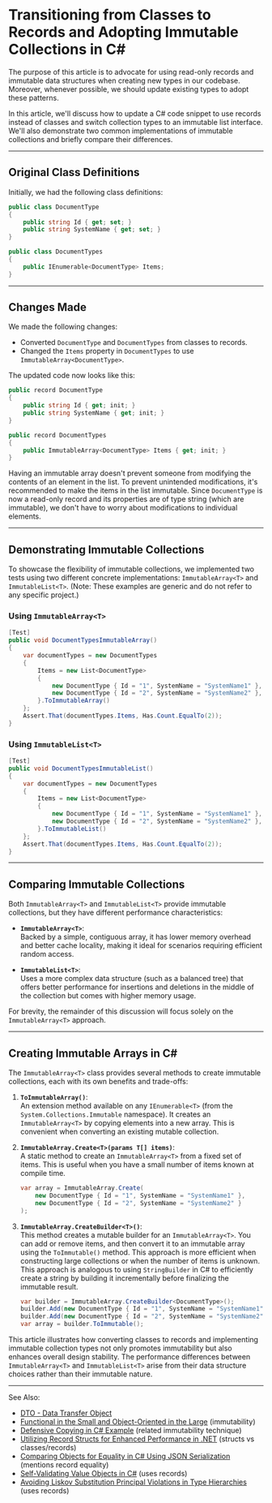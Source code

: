 # Transitioning from Classes to Records and Adopting Immutable Collections in C#

The purpose of this article is to advocate for using read-only records and immutable data structures when creating new
types in our codebase. Moreover, whenever possible, we should update existing types to adopt these patterns.

In this article, we'll discuss how to update a C# code snippet to use records instead of classes and switch collection
types to an immutable list interface. We'll also demonstrate two common implementations of immutable collections and
briefly compare their differences.

---

## Original Class Definitions

Initially, we had the following class definitions:

```C#
public class DocumentType
{
    public string Id { get; set; }
    public string SystemName { get; set; }
}

public class DocumentTypes
{
    public IEnumerable<DocumentType> Items;
}
```

---

## Changes Made

We made the following changes:

- Converted `DocumentType` and `DocumentTypes` from classes to records.
- Changed the `Items` property in `DocumentTypes` to use `ImmutableArray<DocumentType>`.

The updated code now looks like this:

```C#
public record DocumentType
{
    public string Id { get; init; }
    public string SystemName { get; init; }
}

public record DocumentTypes
{
    public ImmutableArray<DocumentType> Items { get; init; }
}
```

Having an immutable array doesn't prevent someone from modifying the contents of an element in the list. To prevent
unintended modifications, it's recommended to make the items in the list immutable. Since `DocumentType` is now a
read-only record and its properties are of type string (which are immutable), we don't have to worry about modifications
to individual elements.

---

## Demonstrating Immutable Collections

To showcase the flexibility of immutable collections, we implemented two tests using two different concrete
implementations: `ImmutableArray<T>` and `ImmutableList<T>`. (Note: These examples are generic and do not refer to any
specific project.)

### Using `ImmutableArray<T>`

```C#
[Test]
public void DocumentTypesImmutableArray()
{
    var documentTypes = new DocumentTypes
    {
        Items = new List<DocumentType>
        {
            new DocumentType { Id = "1", SystemName = "SystemName1" },
            new DocumentType { Id = "2", SystemName = "SystemName2" },
        }.ToImmutableArray()
    };
    Assert.That(documentTypes.Items, Has.Count.EqualTo(2));
}
```

### Using `ImmutableList<T>`

```C#
[Test]
public void DocumentTypesImmutableList()
{
    var documentTypes = new DocumentTypes
    {
        Items = new List<DocumentType>
        {
            new DocumentType { Id = "1", SystemName = "SystemName1" },
            new DocumentType { Id = "2", SystemName = "SystemName2" },
        }.ToImmutableList()
    };
    Assert.That(documentTypes.Items, Has.Count.EqualTo(2));
}
```

---

## Comparing Immutable Collections

Both `ImmutableArray<T>` and `ImmutableList<T>` provide immutable collections, but they have different performance
characteristics:

- **`ImmutableArray<T>`**:  
  Backed by a simple, contiguous array, it has lower memory overhead and better cache locality, making it ideal for
  scenarios requiring efficient random access.

- **`ImmutableList<T>`**:  
  Uses a more complex data structure (such as a balanced tree) that offers better performance for insertions and
  deletions in the middle of the collection but comes with higher memory usage.

For brevity, the remainder of this discussion will focus solely on the `ImmutableArray<T>` approach.

---

## Creating Immutable Arrays in C#

The `ImmutableArray<T>` class provides several methods to create immutable collections, each with its own benefits and
trade-offs:

1. **`ToImmutableArray()`**:  
   An extension method available on any `IEnumerable<T>` (from the `System.Collections.Immutable` namespace). It creates
   an `ImmutableArray<T>` by copying elements into a new array. This is convenient when converting an existing mutable
   collection.

2. **`ImmutableArray.Create<T>(params T[] items)`**:  
   A static method to create an `ImmutableArray<T>` from a fixed set of items. This is useful when you have a small
   number of items known at compile time.

   ```C#
   var array = ImmutableArray.Create(
       new DocumentType { Id = "1", SystemName = "SystemName1" },
       new DocumentType { Id = "2", SystemName = "SystemName2" }
   );
   ```

3. **`ImmutableArray.CreateBuilder<T>()`**:  
   This method creates a mutable builder for an `ImmutableArray<T>`. You can add or remove items, and then convert it to
   an immutable array using the `ToImmutable()` method. This approach is more efficient when constructing large
   collections or when the number of items is unknown. This approach is analogous to using `StringBuilder` in C# to
   efficiently create a string by building it incrementally before finalizing the immutable result.

   ```C#
   var builder = ImmutableArray.CreateBuilder<DocumentType>();
   builder.Add(new DocumentType { Id = "1", SystemName = "SystemName1" });
   builder.Add(new DocumentType { Id = "2", SystemName = "SystemName2" });
   var array = builder.ToImmutable();
   ```

This article illustrates how converting classes to records and implementing immutable collection types not only promotes
immutability but also enhances overall design stability. The performance differences between `ImmutableArray<T>` and
`ImmutableList<T>` arise from their data structure choices rather than their immutable nature.

---
See Also:
- [DTO - Data Transfer Object](DTO-Data-Transfer-Object.md)
- [Functional in the Small and Object-Oriented in the Large](Functional-in-the-Small-and-Object-Oriented-in-the-Large.md) (immutability)
- [Defensive Copying in C# Example](Defensive-Copying-in-C-Example.md) (related immutability technique)
- [Utilizing Record Structs for Enhanced Performance in .NET](Utilizing-Record-Structs-for-Enhanced-Performance-in-NET.md) (structs vs classes/records)
- [Comparing Objects for Equality in C# Using JSON Serialization](Comparing-Objects-for-Equality-in-C-Using-JSON-Serialization.md) (mentions record equality)
- [Self-Validating Value Objects in C#](Self-Validating-Value-Objects-in-C.md) (uses records)
- [Avoiding Liskov Substitution Principal Violations in Type Hierarchies](Avoiding-Liskov-Substitution-Principal-Violations-in-Type-Hierarchies.md) (uses records)
